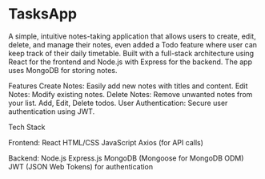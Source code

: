 # TasksApp

A simple, intuitive notes-taking application that allows users to create, edit, delete, and manage their notes, even added a Todo feature where user can keep track of their daily timetable. Built with a full-stack architecture using React for the frontend and Node.js with Express for the backend. The app uses MongoDB for storing notes.

Features
Create Notes: Easily add new notes with titles and content.
Edit Notes: Modify existing notes.
Delete Notes: Remove unwanted notes from your list.
Add, Edit, Delete todos. 
User Authentication: Secure user authentication using JWT.

Tech Stack

Frontend:
React
HTML/CSS
JavaScript
Axios (for API calls)

Backend:
Node.js
Express.js
MongoDB (Mongoose for MongoDB ODM)
JWT (JSON Web Tokens) for authentication
